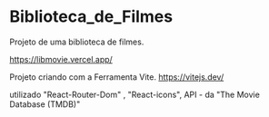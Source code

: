 # Biblioteca_de_Filmes
 Projeto de uma biblioteca de filmes.

 https://libmovie.vercel.app/
 
 Projeto criando com a Ferramenta  Vite.
 https://vitejs.dev/
 
 utilizado "React-Router-Dom" , "React-icons", API - da "The Movie Database (TMDB)"
